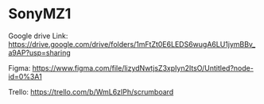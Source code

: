 # SonyMZ1

Google drive Link:
https://drive.google.com/drive/folders/1mFtZt0E6LEDS6wugA6LU1jymBBv_a9AP?usp=sharing

Figma:
https://www.figma.com/file/lizydNwtjsZ3xpIyn2ItsO/Untitled?node-id=0%3A1

Trello:
https://trello.com/b/WmL6zIPh/scrumboard
